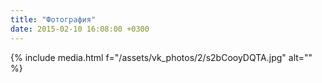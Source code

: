 ```yaml
---
title: "Фотография"
date: 2015-02-10 16:08:00 +0300
---
```



{% include media.html f="/assets/vk_photos/2/s2bCooyDQTA.jpg" alt="" %}

